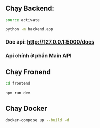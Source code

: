 ## Chạy Backend:
```bash
source activate
```
```bash 
python -m backend.app
```

### Doc api: http://127.0.0.1:5000/docs
### Api chính ở phần Main API


## Chạy Fronend
```bash
cd frontend
```
```bash
npm run dev
```

## Chay Docker
```bash
docker-compose up --build -d
```
